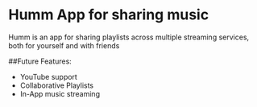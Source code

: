 # Humm App for sharing music
Humm is an app for sharing playlists across multiple streaming services, both for yourself and with friends

##Future Features:
- YouTube support
- Collaborative Playlists
- In-App music streaming
